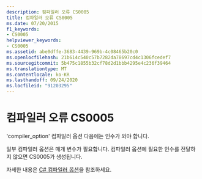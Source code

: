 ```yaml
---
description: 컴파일러 오류 CS0005
title: 컴파일러 오류 CS0005
ms.date: 07/20/2015
f1_keywords:
- CS0005
helpviewer_keywords:
- CS0005
ms.assetid: abe0dffe-3683-4439-969b-4c08465b20c0
ms.openlocfilehash: 21b614c540c57b7282da78697cd4c1306fcedef7
ms.sourcegitcommit: 5b475c1855b32cf78d2d1bbb4295e4c236f39464
ms.translationtype: MT
ms.contentlocale: ko-KR
ms.lasthandoff: 09/24/2020
ms.locfileid: "91203295"
---
```

# <a name="compiler-error-cs0005"></a>컴파일러 오류 CS0005

'compiler_option' 컴파일러 옵션 다음에는 인수가 와야 합니다.  
  
 일부 컴파일러 옵션은 매개 변수가 필요합니다. 컴파일러 옵션에 필요한 인수를 전달하지 않으면 CS0005가 생성됩니다.  
  
 자세한 내용은 [C# 컴파일러 옵션](../language-reference/compiler-options/index.md)을 참조하세요.
